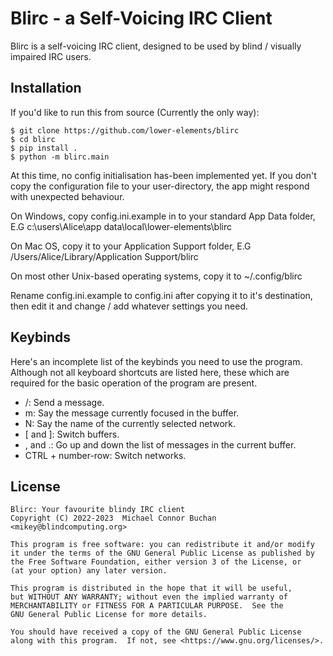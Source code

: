 # Blirc - a Self-Voicing IRC Client

Blirc is a self-voicing IRC client, designed to be used by blind / visually impaired IRC users.

## Installation

If you'd like to run this from source (Currently the only way):

    $ git clone https://github.com/lower-elements/blirc
    $ cd blirc
    $ pip install .
    $ python -m blirc.main

At this time, no config initialisation has-been implemented yet. If you don't copy the configuration file to your user-directory, the app might respond with unexpected behaviour.

On Windows, copy config.ini.example in to your standard App Data folder, E.G c:\users\Alice\app data\local\lower-elements\blirc

On Mac OS, copy it to your Application Support folder, E.G /Users/Alice/Library/Application Support/blirc

On most other Unix-based operating systems, copy it to ~/.config/blirc

Rename config.ini.example to config.ini after copying it to it's destination, then edit it and change / add whatever settings you need.

## Keybinds

Here's an incomplete list of the keybinds you need to use the program. Although not all keyboard shortcuts are listed here, these which are required for the basic operation of the program are present.

* /: Send a message.
* m: Say the message currently focused in the buffer.
* N: Say the name of the currently selected network.
* [ and ]: Switch buffers.
* , and .: Go up and down the list of messages in the current buffer.
* CTRL + number-row: Switch networks.

## License

    Blirc: Your favourite blindy IRC client
    Copyright (C) 2022-2023  Michael Connor Buchan <mikey@blindcomputing.org>

    This program is free software: you can redistribute it and/or modify
    it under the terms of the GNU General Public License as published by
    the Free Software Foundation, either version 3 of the License, or
    (at your option) any later version.

    This program is distributed in the hope that it will be useful,
    but WITHOUT ANY WARRANTY; without even the implied warranty of
    MERCHANTABILITY or FITNESS FOR A PARTICULAR PURPOSE.  See the
    GNU General Public License for more details.

    You should have received a copy of the GNU General Public License
    along with this program.  If not, see <https://www.gnu.org/licenses/>.
